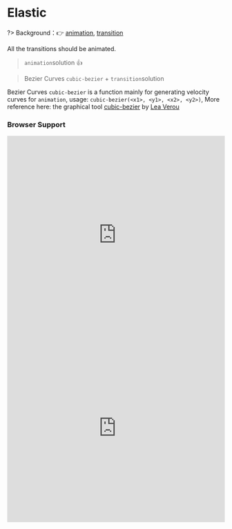 
# Elastic

?> Background：:point_right: [animation](https://developer.mozilla.org/zh-CN/docs/Web/CSS/animation), [transition](https://developer.mozilla.org/zh-CN/docs/Web/CSS/transition)

All the transitions should be animated.

> `animation`solution :thumbsup:

<vuep template="#elastic-animation"></vuep>

<script v-pre type="text/x-template" id="elastic-animation">
<style>
  main {
    width: 100%; height: 229px;
    display: flex;
  }
  label {
    margin: auto;
  }
  input {
    display: block;
    width: 229px;
    padding: .8em;
    outline: none;
    border: 1px solid #e3e3e3;
    border-radius: 2px;
  }
  input:focus,
  input:hover {
    border-color: #b4a078;
  }
  input:not(:placeholder-shown) {
    border-color: #be4141;
    box-shadow: 0 0 0 2px rgba(255, 100, 97, 0.2);
  }
  input:not(:placeholder-shown) + .poptip {
    color: #be4141;
  }
  input:valid {
    border-color: #b4a078;
    box-shadow: 0 0 0 2px rgba(180, 160, 120, 0.2);
  }
  input:valid + .poptip {
    color: unset;
  }
  input:not(:focus) + .poptip {
    transform: scale(0);
    animation: elastic-dec .25s;
  }
  
  input:focus + .poptip {
    transform: scale(1);
    animation: elastic-grow .45s;
  }
  .poptip {
    display: inline-block;
    width: 236px;
    font-size: 13px;
    padding: .6em;
    background: #fafafa;
    position: relative;
    margin-left: -3px;
    margin-top: 3px;
    border-radius: 3px;
    filter: drop-shadow(0 0 1px rgba(0, 0, 0, .23456));
    transform-origin: 15px -6px;
  }
  .poptip::before {
    content: "";
    position: absolute;
    top: -6px; left: 10px;
    border: 9px solid transparent;
    border-bottom-color: #fafafa;
    border-top-width: 0;
  }
  @keyframes elastic-grow {
    from {
        transform: scale(0);
    }
    70% {
        transform: scale(1.1);
        animation-timing-function: cubic-bezier(.1, .25, .1, .25);
    }
  }
  @keyframes elastic-dec {
    from {
        transform: scale(1);
    }
    to {
        transform: scale(0);
        animation-timing-function: cubic-bezier(.25, .1, .25, .1);
    }
  }
</style>
<template>
  <main class="main">
    <label>
      <input
        required
        type="text"
        id="username"
        autocomplete="off"
        placeholder="Please input something"
        pattern="^\w+$"/>
      <span class="poptip">Only letters, numbers, and underscore combinations are supported!</span>
    </label>
  </main>
</template>
<script>  
</script>
</script>

> Bezier Curves `cubic-bezier` + `transition`solution

<vuep template="#elastic-transtion"></vuep>

<script v-pre type="text/x-template" id="elastic-transtion">
<style>
  main {
    width: 100%; height: 229px;
    display: flex;
  }
  label {
    margin: auto;
  }
  input {
    display: block;
    width: 229px;
    padding: .8em;
    outline: none;
    border: 1px solid #e3e3e3;
    border-radius: 3px;
  }
  input:focus,
  input:hover {
    border-color: #b4a078;
  }
  input:not(:placeholder-shown) {
    border-color: #be4141;
    box-shadow: 0 0 0 2px rgba(255, 100, 97, 0.2);
  }
  input:not(:placeholder-shown) + .poptip {
    color: #be4141;
  }
  input:valid {
    border-color: #b4a078;
    box-shadow: 0 0 0 2px rgba(180, 160, 120, 0.2);
  }
  input:valid + .poptip {
    color: unset;
  }
  input:not(:focus) + .poptip {
    transform: scale(0);
    transition: transform .25s cubic-bezier(.25, .1, .25, .1);
  }
  input:focus + .poptip {
    transform: scale(1);
    transition: transform .4s cubic-bezier(.29, .15, .5, 1.46);
  }
  .poptip {
    display: inline-block;
    width: 236px;
    font-size: 13px;
    padding: .6em;
    background: #fafafa;
    position: relative;
    margin-left: -3px;
    margin-top: 3px;
    border-radius: 2px;
    filter: drop-shadow(0 0 1px rgba(0, 0, 0, .23456));
    transform-origin: 15px -6px;
  }
  .poptip::before {
    content: "";
    position: absolute;
    top: -6px; left: 10px;
    border: 9px solid transparent;
    border-bottom-color: #fafafa;
    border-top-width: 0;
  }
</style>
<template>
  <main class="main">
    <label>
      <input
        required
        type="text"
        id="username"
        autocomplete="off"
        placeholder="Please input something"
        pattern="^\w+$"/>
      <span class="poptip">Only letters, numbers, and underscore combinations are supported!</span>
    </label>
  </main>
</template>
<script>  
</script>
</script>

Bezier Curves `cubic-bezier` is a function mainly for generating velocity curves for `animation`, usage: `cubic-bezier(<x1>, <y1>, <x2>, <y2>)`, More reference here: the graphical tool [cubic-bezier](http://cubic-bezier.com/#) by [Lea Verou](http://lea.verou.me/about/)

### Browser Support

<iframe
  width="100%"
  height="458px"
  frameborder="0"
  src="https://caniuse.bitsofco.de/embed/index.html?feat=transforms2d&amp;periods=future_1,current,past_1,past_2,past_3&amp;accessible-colours=false">
</iframe>

<iframe
  width="100%"
  height="436px"
  frameborder="0"
  src="https://caniuse.bitsofco.de/embed/index.html?feat=css-animation&amp;periods=future_1,current,past_1,past_2,past_3&amp;accessible-colours=false">
</iframe>
